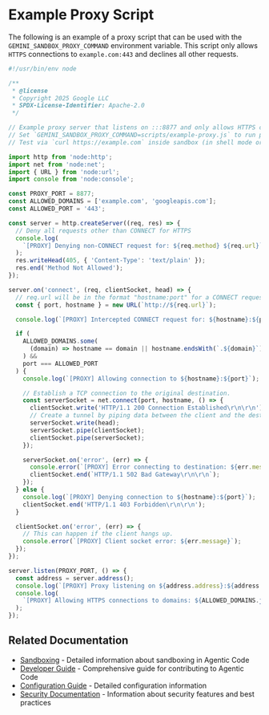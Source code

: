 # Example Proxy Script

The following is an example of a proxy script that can be used with the `GEMINI_SANDBOX_PROXY_COMMAND` environment variable. This script only allows `HTTPS` connections to `example.com:443` and declines all other requests.

```javascript
#!/usr/bin/env node

/**
 * @license
 * Copyright 2025 Google LLC
 * SPDX-License-Identifier: Apache-2.0
 */

// Example proxy server that listens on :::8877 and only allows HTTPS connections to example.com.
// Set `GEMINI_SANDBOX_PROXY_COMMAND=scripts/example-proxy.js` to run proxy alongside sandbox
// Test via `curl https://example.com` inside sandbox (in shell mode or via shell tool)

import http from 'node:http';
import net from 'node:net';
import { URL } from 'node:url';
import console from 'node:console';

const PROXY_PORT = 8877;
const ALLOWED_DOMAINS = ['example.com', 'googleapis.com'];
const ALLOWED_PORT = '443';

const server = http.createServer((req, res) => {
  // Deny all requests other than CONNECT for HTTPS
  console.log(
    `[PROXY] Denying non-CONNECT request for: ${req.method} ${req.url}`,
  );
  res.writeHead(405, { 'Content-Type': 'text/plain' });
  res.end('Method Not Allowed');
});

server.on('connect', (req, clientSocket, head) => {
  // req.url will be in the format "hostname:port" for a CONNECT request.
  const { port, hostname } = new URL(`http://${req.url}`);

  console.log(`[PROXY] Intercepted CONNECT request for: ${hostname}:${port}`);

  if (
    ALLOWED_DOMAINS.some(
      (domain) => hostname == domain || hostname.endsWith(`.${domain}`),
    ) &&
    port === ALLOWED_PORT
  ) {
    console.log(`[PROXY] Allowing connection to ${hostname}:${port}`);

    // Establish a TCP connection to the original destination.
    const serverSocket = net.connect(port, hostname, () => {
      clientSocket.write('HTTP/1.1 200 Connection Established\r\n\r\n');
      // Create a tunnel by piping data between the client and the destination server.
      serverSocket.write(head);
      serverSocket.pipe(clientSocket);
      clientSocket.pipe(serverSocket);
    });

    serverSocket.on('error', (err) => {
      console.error(`[PROXY] Error connecting to destination: ${err.message}`);
      clientSocket.end(`HTTP/1.1 502 Bad Gateway\r\n\r\n`);
    });
  } else {
    console.log(`[PROXY] Denying connection to ${hostname}:${port}`);
    clientSocket.end('HTTP/1.1 403 Forbidden\r\n\r\n');
  }

  clientSocket.on('error', (err) => {
    // This can happen if the client hangs up.
    console.error(`[PROXY] Client socket error: ${err.message}`);
  });
});

server.listen(PROXY_PORT, () => {
  const address = server.address();
  console.log(`[PROXY] Proxy listening on ${address.address}:${address.port}`);
  console.log(
    `[PROXY] Allowing HTTPS connections to domains: ${ALLOWED_DOMAINS.join(', ')}`,
  );
});
```

## Related Documentation

- [Sandboxing](../../developer/contributing.md#sandboxing) - Detailed information about sandboxing in Agentic Code
- [Developer Guide](../developer/development-guide.md) - Comprehensive guide for contributing to Agentic Code
- [Configuration Guide](../cli/configuration.md) - Detailed configuration information
- [Security Documentation](../security/README.md) - Information about security features and best practices
